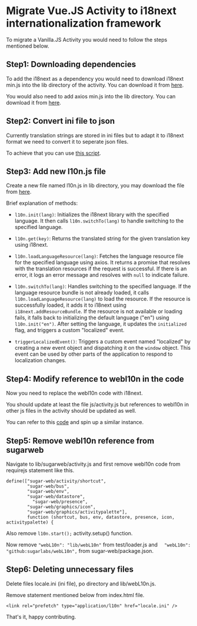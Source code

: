 # Migrate Vue.JS Activity to i18next internationalization framework
To migrate a Vanilla.JS Activity you would need to follow the steps mentioned below.

## Step1: Downloading dependencies
To add the i18next as a dependency you would need to download i18next min.js into the lib directory of the activity. You can download it from [here](../../activities/Measure.activity/lib/i18next.min.js).

You would also need to add axios min.js into the lib directory. You can download it from [here](../../activities/Measure.activity/lib/axios.min.js). 

## Step2: Convert ini file to json
Currently translation strings are stored in ini files but to adapt it to i18next format we need to convert it to seperate json files.

To achieve that you can use [this script](https://github.com/llaske/l10nstudy/blob/master/ini2json.js).

## Step3: Add new l10n.js file  
Create a new file named l10n.js in lib directory, you may download the file from [here](/activities/QRCode.activity/lib/l10n.js).  

Brief explanation of methods:  


- `l10n.init(lang)`: Initializes the i18next library with the specified language. It then calls `l10n.switchTo(lang)` to handle switching to the specified language.

- `l10n.get(key)`: Returns the translated string for the given translation key using i18next.

- `l10n.loadLanguageResource(lang)`: Fetches the language resource file for the specified language using axios. It returns a promise that resolves with the translation resources if the request is successful. If there is an error, it logs an error message and resolves with `null` to indicate failure.

- `l10n.switchTo(lang)`: Handles switching to the specified language. If the language resource bundle is not already loaded, it calls `l10n.loadLanguageResource(lang)` to load the resource. If the resource is successfully loaded, it adds it to i18next using `i18next.addResourceBundle`. If the resource is not available or loading fails, it falls back to initializing the default language ("en") using `l10n.init("en")`. After setting the language, it updates the `initialized` flag, and triggers a custom "localized" event.

- `triggerLocalizedEvent()`: Triggers a custom event named "localized" by creating a new event object and dispatching it on the `window` object. This event can be used by other parts of the application to respond to localization changes.

## Step4: Modify reference to webl10n in the code 
Now you need to replace the webl10n code with i18next.

You should update at least the file js/activity.js but references to webl10n in other js files in the activity should be updated as well.

You can refer to this [code](https://github.com/llaske/sugarizer/pull/1371/files#diff-b2447869bafe96b01d12ef5db78589d5a1aa490d31188e694300e3f674211d7fR3) and spin up a similar instance.

## Step5: Remove webl10n reference from sugarweb
Navigate to lib/sugarweb/activity.js and first remove webl10n code from requirejs statement like this.

```
define(["sugar-web/activity/shortcut",
        "sugar-web/bus",
        "sugar-web/env",
        "sugar-web/datastore",
		  "sugar-web/presence",
        "sugar-web/graphics/icon",
        "sugar-web/graphics/activitypalette"],
		function (shortcut, bus, env, datastore, presence, icon, activitypalette) {

```
Also remove ```l10n.start();``` activity.setup() function.

Now remove  ``` "webL10n": "lib/webL10n" ``` from test/loader.js and ```  "webL10n": "github:sugarlabs/webL10n",``` from sugar-web/package.json.

## Step6: Deleting unnecessary files
Delete files locale.ini (ini file), po directory and lib/webL10n.js.

Remove statement mentioned below from index.html file.
```
<link rel="prefetch" type="application/l10n" href="locale.ini" />
``` 

That's it, happy contributing.